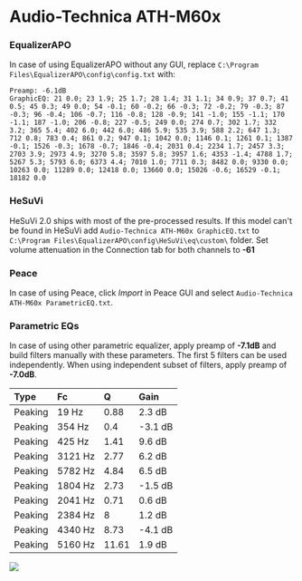 # Audio-Technica ATH-M60x

### EqualizerAPO
In case of using EqualizerAPO without any GUI, replace `C:\Program Files\EqualizerAPO\config\config.txt`
with:
```
Preamp: -6.1dB
GraphicEQ: 21 0.0; 23 1.9; 25 1.7; 28 1.4; 31 1.1; 34 0.9; 37 0.7; 41 0.5; 45 0.3; 49 0.0; 54 -0.1; 60 -0.2; 66 -0.3; 72 -0.2; 79 -0.3; 87 -0.3; 96 -0.4; 106 -0.7; 116 -0.8; 128 -0.9; 141 -1.0; 155 -1.1; 170 -1.1; 187 -1.0; 206 -0.8; 227 -0.5; 249 0.0; 274 0.7; 302 1.7; 332 3.2; 365 5.4; 402 6.0; 442 6.0; 486 5.9; 535 3.9; 588 2.2; 647 1.3; 712 0.8; 783 0.4; 861 0.2; 947 0.1; 1042 0.0; 1146 0.1; 1261 0.1; 1387 -0.1; 1526 -0.3; 1678 -0.7; 1846 -0.4; 2031 0.4; 2234 1.7; 2457 3.3; 2703 3.9; 2973 4.9; 3270 5.8; 3597 5.8; 3957 1.6; 4353 -1.4; 4788 1.7; 5267 5.3; 5793 6.0; 6373 4.4; 7010 1.0; 7711 0.3; 8482 0.0; 9330 0.0; 10263 0.0; 11289 0.0; 12418 0.0; 13660 0.0; 15026 -0.6; 16529 -0.1; 18182 0.0
```

### HeSuVi
HeSuVi 2.0 ships with most of the pre-processed results. If this model can't be found in HeSuVi add
`Audio-Technica ATH-M60x GraphicEQ.txt` to `C:\Program Files\EqualizerAPO\config\HeSuVi\eq\custom\` folder.
Set volume attenuation in the Connection tab for both channels to **-61**

### Peace
In case of using Peace, click *Import* in Peace GUI and select `Audio-Technica ATH-M60x ParametricEQ.txt`.

### Parametric EQs
In case of using other parametric equalizer, apply preamp of **-7.1dB** and build filters manually
with these parameters. The first 5 filters can be used independently.
When using independent subset of filters, apply preamp of **-7.0dB**.

| Type    | Fc      |     Q | Gain    |
|:--------|:--------|:------|:--------|
| Peaking | 19 Hz   |  0.88 | 2.3 dB  |
| Peaking | 354 Hz  |  0.4  | -3.1 dB |
| Peaking | 425 Hz  |  1.41 | 9.6 dB  |
| Peaking | 3121 Hz |  2.77 | 6.2 dB  |
| Peaking | 5782 Hz |  4.84 | 6.5 dB  |
| Peaking | 1804 Hz |  2.73 | -1.5 dB |
| Peaking | 2041 Hz |  0.71 | 0.6 dB  |
| Peaking | 2384 Hz |  8    | 1.2 dB  |
| Peaking | 4340 Hz |  8.73 | -4.1 dB |
| Peaking | 5160 Hz | 11.61 | 1.9 dB  |

![](https://raw.githubusercontent.com/jaakkopasanen/AutoEq/master/results/rtings/sbaf-serious/Audio-Technica%20ATH-M60x/Audio-Technica%20ATH-M60x.png)